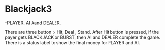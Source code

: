 # Blackjack3

-PLAYER, AI Aand DEALER.

There are three button :- Hit, Deal , Stand.
After Hit button is pressed, if the payer gets BLACKJACK or BURST, then AI and DEALER complete the game.
There is a status label to show the final money for PLAYER and AI.
